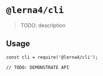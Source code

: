 # `@lerna4/cli`

> TODO: description

## Usage

```
const cli = require('@lerna4/cli');

// TODO: DEMONSTRATE API
```
